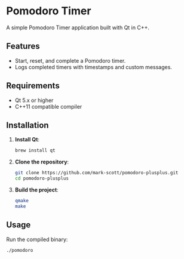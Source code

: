 # Pomodoro Timer

A simple Pomodoro Timer application built with Qt in C++.

## Features

- Start, reset, and complete a Pomodoro timer.
- Logs completed timers with timestamps and custom messages.

## Requirements

- Qt 5.x or higher
- C++11 compatible compiler

## Installation

1. **Install Qt**:
    ```sh
    brew install qt
    ```

2. **Clone the repository**:
    ```sh
    git clone https://github.com/mark-scott/pomodoro-plusplus.git
    cd pomodoro-plusplus
    ```

3. **Build the project**:
    ```sh
    qmake
    make
    ```

## Usage

Run the compiled binary:
```sh
./pomodoro